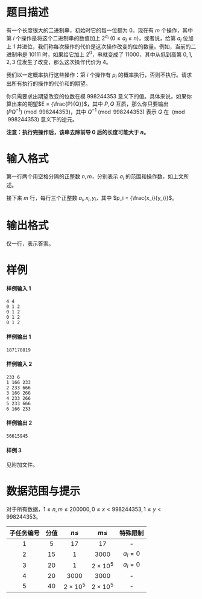 
# 题目描述

有一个长度很大的二进制串，初始时它的每一位都为 0。现在有 $m$ 个操作，其中第 $i$ 个操作是将这个二进制串的数值加上 ${2}^{a_i}$ $({0}\leq{a_i}\leq{n})$，或者说，给第 $a_i$ 位加上 $1$ 并进位，我们称每次操作的代价是这次操作改变的位的数量。例如，当前的二进制串是 $10111$ 时，如果给它加上 $2^0$，串就变成了 $11000$，其中从低到高第 $0,1,2,3$ 位发生了改变，那么这次操作代价为 $4$。

我们以一定概率执行这些操作：第 $i$ 个操作有 $p_i$ 的概率执行，否则不执行。请求出所有执行的操作的代价和的期望。

你只需要求出期望改变的位数在模 $998244353$ 意义下的值。具体来说，如果你算出来的期望$E = {\frac{P}{Q}}$，其中 $P,Q$ 互质，那么你只要输出 $({P}{Q^{-1}})\pmod{998244353}$，其中 $Q^{-1}\pmod{998244353}$ 表示 $Q$ 在 $\pmod{998244353}$ 意义下的逆元。

**注意：执行完操作后，该串去除前导 $0$ 后的长度可能大于 $n$。**

# 输入格式

第一行两个用空格分隔的正整数 $n,m$，分别表示 $a_i$ 的范围和操作数，如上文所述。

接下来 $m$ 行，每行三个正整数 $a_i, x_i, y_i$，其中 $p_i = {\frac{x_i}{y_i}}$。

# 输出格式

仅一行，表示答案。

# 样例

#### 样例输入 1
```plain
4 4
0 1 2
0 1 2
0 1 2
0 1 2
```

#### 样例输出 1
```plain
187170819
```

#### 样例输入 2
```plain
233 6
1 166 233
2 233 666
3 166 266
4 233 266
5 233 666
6 166 233
```

#### 样例输出 2
```plain
56615945
```

#### 样例 3
见附加文件。

# 数据范围与提示

对于所有数据，$1\le {n,m} \leq{200000}, 0\le x<998244353,1\le y<998244353$。

|子任务编号|分值|$n \leq$|$m\leq$|特殊限制|
|:------------:|:----:|:------------:|:--------:|:--------:|
|1|$5$|$17$|$17$|-|
|2|$15$|$1$|$3000$|$a_i=0$|
|3|$20$|$1$|$2\times 10^5$|$a_i=0$|
|4|$20$|$3000$|$3000$|-|
|5|$40$|$2\times 10^5$|$2\times 10^5$|-|


